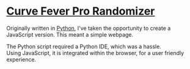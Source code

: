 # [Curve Fever Pro Randomizer](https://turtlesteak.github.io/cfp-randomizer/)
 Originally written in [Python](https://github.com/turtlesteak/original-cfp-randomizer), I've taken the opportunity to create a JavaScript version.
 This meant a simple webpage. 
 
 The Python script required a Python IDE, which was a hassle.  
 Using JavaScript, it is integrated within the browser, for a user friendly experience. 

